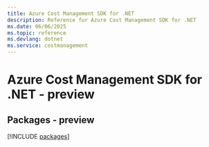 ```yaml
---
title: Azure Cost Management SDK for .NET
description: Reference for Azure Cost Management SDK for .NET
ms.date: 06/06/2025
ms.topic: reference
ms.devlang: dotnet
ms.service: costmanagement
---
```

# Azure Cost Management SDK for .NET - preview
## Packages - preview
[!INCLUDE [packages](cost-management-index.md)]